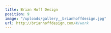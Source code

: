 ```yaml
---
title: Brian Hoff Design
position: 9
image: "/uploads/gallery__brianhoffdesign.jpg"
url: http://brianhoffdesign.com/#/work
---
```


